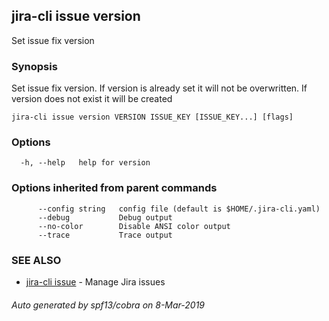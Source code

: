 ## jira-cli issue version

Set issue fix version

### Synopsis

Set issue fix version. 
If version is already set it will not be overwritten. 
If version does not exist it will be created

```
jira-cli issue version VERSION ISSUE_KEY [ISSUE_KEY...] [flags]
```

### Options

```
  -h, --help   help for version
```

### Options inherited from parent commands

```
      --config string   config file (default is $HOME/.jira-cli.yaml)
      --debug           Debug output
      --no-color        Disable ANSI color output
      --trace           Trace output
```

### SEE ALSO

* [jira-cli issue](jira-cli_issue.md)	 - Manage Jira issues

###### Auto generated by spf13/cobra on 8-Mar-2019
